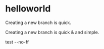# helloworld

Creating a new branch is quick.

Creating a new branch is quick & and simple.

test --no-ff

